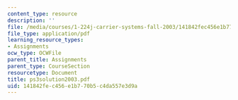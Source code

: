 ```yaml
---
content_type: resource
description: ''
file: /media/courses/1-224j-carrier-systems-fall-2003/141842fec456e1b770b5c4da557e3d9a_ps3solution2003.pdf
file_type: application/pdf
learning_resource_types:
- Assignments
ocw_type: OCWFile
parent_title: Assignments
parent_type: CourseSection
resourcetype: Document
title: ps3solution2003.pdf
uid: 141842fe-c456-e1b7-70b5-c4da557e3d9a
---
```

